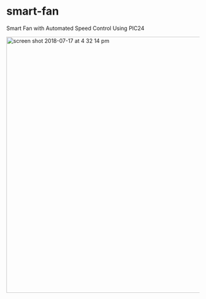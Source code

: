 # smart-fan
Smart Fan with Automated Speed Control Using PIC24

<img width="670" alt="screen shot 2018-07-17 at 4 32 14 pm" src="https://user-images.githubusercontent.com/40482225/42843773-0e06e36e-89df-11e8-874d-b07e5cfff3e9.png">
